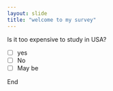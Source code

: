 ```yaml
---
layout: slide
title: "welcome to my survey"
---
```

Is it too expensive to study in USA?
- [ ] yes
- [ ] No
- [ ] May be

End
